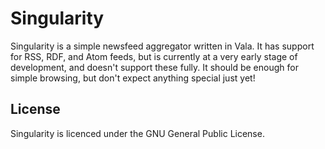 Singularity
===========

Singularity is a simple newsfeed aggregator written in Vala. It has support for
RSS, RDF, and Atom feeds, but is currently at a very early stage of development,
and doesn't support these fully. It should be enough for simple browsing, but
don't expect anything special just yet!

License
-------

Singularity is licenced under the GNU General Public License.
